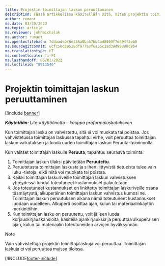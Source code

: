 ```yaml
---
title: Projektin toimittajan laskun peruuttaminen
description: Tässä artikkelissa käsitellään sitä, miten projektin toimittajalaskun voi peruuttaa Microsoft Dynamics 365 Project Operationsissa ja miten projektin toimittajalaskun peruuttamisella on taloudellinen vaikutus.
author: rumant
ms.date: 03/30/2022
ms.topic: article
ms.reviewer: johnmichalak
ms.author: rumant
ms.openlocfilehash: 7ddaadc0f6e336a8ba67bb4ad8000f7e894f3eb0
ms.sourcegitcommit: 6cfc50d89528df977a8f6a55c1ad39d99800d9b4
ms.translationtype: HT
ms.contentlocale: fi-FI
ms.lasthandoff: 06/03/2022
ms.locfileid: "8911546"
---
```

# <a name="cancel-a-project-vendor-invoice"></a>Projektin toimittajan laskun peruuttaminen

[!include [banner](../../includes/dataverse-preview.md)]

_**Käytetään:** Lite-käyttöönotto – kauppa proformalaskutukseen_

Kun toimittajan lasku on vahvistettu, sitä ei voi muokata tai poistaa. Jos vahvistetussa toimittajan laskussa tapahtui virhe, voit peruuttaa toimittajan laskun vaikutuksen ja luoda uuden toimittajan laskun Peruuta-toiminnolla.

Kun valitset toimittajan laskulle **Peruuta**, tapahtuu seuraava toiminta:

1. Toimittajan laskun tilaksi päivitetään **Peruutettu**.
2. Peruutetusta toimittajan laskusta ja siihen liittyvistä tietueista tulee vain luku -tietoja, eikä niitä voi muokata tai poistaa.
3. Kaikki toimittajan laskuriveille toimittajan laskun vahvistuksen yhteydessä luodut toteutuneet kustannukset palautetaan.
4. Jos toteutuneet kustannukset on linkitetty toimittajan laskuriveille osana täsmäytystä, alkuperäinen toimittajan laskun vahvistus kumosi ne. Toimittajan laskun peruutuksen aikana nämä toteutuneet kustannukset luodaan uudelleen. Alkuperä osoittaa ajan, kulun tai materiaalinkäytön merkintöihin.
5. Kun toimittajan lasku on peruutettu, voit jälleen luoda korjauskirjauskansioita, käsitellä ajankirjauksia ja peruuttaa alkuperäisen ajan, kulun tai materiaalin toteutuneiden arvojen hyväksynnän.

> [!NOTE]
> Vain vahvistettuja projektin toimittajalaskuja voi peruuttaa. Toimittajan laskuja ei voi peruuttaa muissa tiloissa.

[!INCLUDE[footer-include](../../includes/footer-banner.md)]
